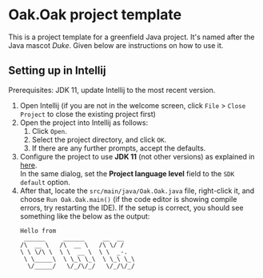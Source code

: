 # Oak.Oak project template

This is a project template for a greenfield Java project. It's named after the Java mascot _Duke_. Given below are instructions on how to use it.

## Setting up in Intellij

Prerequisites: JDK 11, update Intellij to the most recent version.

1. Open Intellij (if you are not in the welcome screen, click `File` > `Close Project` to close the existing project first)
1. Open the project into Intellij as follows:
   1. Click `Open`.
   1. Select the project directory, and click `OK`.
   1. If there are any further prompts, accept the defaults.
1. Configure the project to use **JDK 11** (not other versions) as explained in [here](https://www.jetbrains.com/help/idea/sdk.html#set-up-jdk).<br>
   In the same dialog, set the **Project language level** field to the `SDK default` option.
3. After that, locate the `src/main/java/Oak.Oak.java` file, right-click it, and choose `Run Oak.Oak.main()` (if the code editor is showing compile errors, try restarting the IDE). If the setup is correct, you should see something like the below as the output:
   ```
   Hello from
    ______     ______     __  __
   /\  __ \   /\  __ \   /\ \/ /  
   \ \ \/\ \  \ \  __ \  \ \  _-. 
    \ \_____\  \ \_\ \_\  \ \_\ \_\ 
     \/_____/   \/_/\/_/   \/_/\/_/

